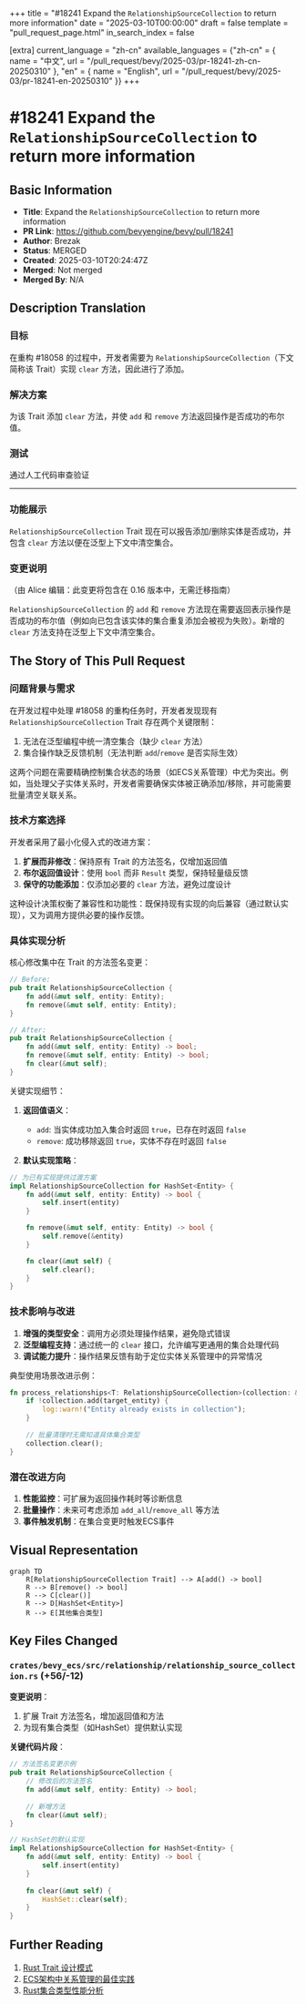 +++
title = "#18241 Expand the `RelationshipSourceCollection` to return more information"
date = "2025-03-10T00:00:00"
draft = false
template = "pull_request_page.html"
in_search_index = false

[extra]
current_language = "zh-cn"
available_languages = {"zh-cn" = { name = "中文", url = "/pull_request/bevy/2025-03/pr-18241-zh-cn-20250310" }, "en" = { name = "English", url = "/pull_request/bevy/2025-03/pr-18241-en-20250310" }}
+++

# #18241 Expand the `RelationshipSourceCollection` to return more information

## Basic Information
- **Title**: Expand the `RelationshipSourceCollection` to return more information
- **PR Link**: https://github.com/bevyengine/bevy/pull/18241
- **Author**: Brezak
- **Status**: MERGED
- **Created**: 2025-03-10T20:24:47Z
- **Merged**: Not merged
- **Merged By**: N/A

## Description Translation
### 目标
在重构 #18058 的过程中，开发者需要为 `RelationshipSourceCollection`（下文简称该 Trait）实现 `clear` 方法，因此进行了添加。

### 解决方案
为该 Trait 添加 `clear` 方法，并使 `add` 和 `remove` 方法返回操作是否成功的布尔值。

### 测试
通过人工代码审查验证

---

### 功能展示
`RelationshipSourceCollection` Trait 现在可以报告添加/删除实体是否成功，并包含 `clear` 方法以便在泛型上下文中清空集合。

### 变更说明
（由 Alice 编辑：此变更将包含在 0.16 版本中，无需迁移指南）

`RelationshipSourceCollection` 的 `add` 和 `remove` 方法现在需要返回表示操作是否成功的布尔值（例如向已包含该实体的集合重复添加会被视为失败）。新增的 `clear` 方法支持在泛型上下文中清空集合。

## The Story of This Pull Request

### 问题背景与需求
在开发过程中处理 #18058 的重构任务时，开发者发现现有 `RelationshipSourceCollection` Trait 存在两个关键限制：
1. 无法在泛型编程中统一清空集合（缺少 `clear` 方法）
2. 集合操作缺乏反馈机制（无法判断 `add`/`remove` 是否实际生效）

这两个问题在需要精确控制集合状态的场景（如ECS关系管理）中尤为突出。例如，当处理父子实体关系时，开发者需要确保实体被正确添加/移除，并可能需要批量清空关联关系。

### 技术方案选择
开发者采用了最小化侵入式的改进方案：
1. **扩展而非修改**：保持原有 Trait 的方法签名，仅增加返回值
2. **布尔返回值设计**：使用 `bool` 而非 `Result` 类型，保持轻量级反馈
3. **保守的功能添加**：仅添加必要的 `clear` 方法，避免过度设计

这种设计决策权衡了兼容性和功能性：既保持现有实现的向后兼容（通过默认实现），又为调用方提供必要的操作反馈。

### 具体实现分析
核心修改集中在 Trait 的方法签名变更：

```rust
// Before:
pub trait RelationshipSourceCollection {
    fn add(&mut self, entity: Entity);
    fn remove(&mut self, entity: Entity);
}

// After:
pub trait RelationshipSourceCollection {
    fn add(&mut self, entity: Entity) -> bool;
    fn remove(&mut self, entity: Entity) -> bool;
    fn clear(&mut self);
}
```

关键实现细节：
1. **返回值语义**：
   - `add`: 当实体成功加入集合时返回 `true`，已存在时返回 `false`
   - `remove`: 成功移除返回 `true`，实体不存在时返回 `false`
   
2. **默认实现策略**：
```rust
// 为已有实现提供过渡方案
impl RelationshipSourceCollection for HashSet<Entity> {
    fn add(&mut self, entity: Entity) -> bool {
        self.insert(entity)
    }

    fn remove(&mut self, entity: Entity) -> bool {
        self.remove(&entity)
    }

    fn clear(&mut self) {
        self.clear();
    }
}
```

### 技术影响与改进
1. **增强的类型安全**：调用方必须处理操作结果，避免隐式错误
2. **泛型编程支持**：通过统一的 `clear` 接口，允许编写更通用的集合处理代码
3. **调试能力提升**：操作结果反馈有助于定位实体关系管理中的异常情况

典型使用场景改进示例：
```rust
fn process_relationships<T: RelationshipSourceCollection>(collection: &mut T) {
    if !collection.add(target_entity) {
        log::warn!("Entity already exists in collection");
    }
    
    // 批量清理时无需知道具体集合类型
    collection.clear();
}
```

### 潜在改进方向
1. **性能监控**：可扩展为返回操作耗时等诊断信息
2. **批量操作**：未来可考虑添加 `add_all`/`remove_all` 等方法
3. **事件触发机制**：在集合变更时触发ECS事件

## Visual Representation

```mermaid
graph TD
    R[RelationshipSourceCollection Trait] --> A[add() -> bool]
    R --> B[remove() -> bool]
    R --> C[clear()]
    R --> D[HashSet<Entity>]
    R --> E[其他集合类型]
```

## Key Files Changed

### `crates/bevy_ecs/src/relationship/relationship_source_collection.rs` (+56/-12)
**变更说明**：
1. 扩展 Trait 方法签名，增加返回值和方法
2. 为现有集合类型（如HashSet）提供默认实现

**关键代码片段**：
```rust
// 方法签名变更示例
pub trait RelationshipSourceCollection {
    // 修改后的方法签名
    fn add(&mut self, entity: Entity) -> bool;
    
    // 新增方法
    fn clear(&mut self);
}

// HashSet的默认实现
impl RelationshipSourceCollection for HashSet<Entity> {
    fn add(&mut self, entity: Entity) -> bool {
        self.insert(entity)
    }
    
    fn clear(&mut self) {
        HashSet::clear(self);
    }
}
```

## Further Reading
1. [Rust Trait 设计模式](https://rust-unofficial.github.io/patterns/patterns/behavioural/newtype.html)
2. [ECS架构中关系管理的最佳实践](https://bevy-cheatbook.github.io/programming/ecs-intro.html)
3. [Rust集合类型性能分析](https://doc.rust-lang.org/std/collections/index.html#performance)